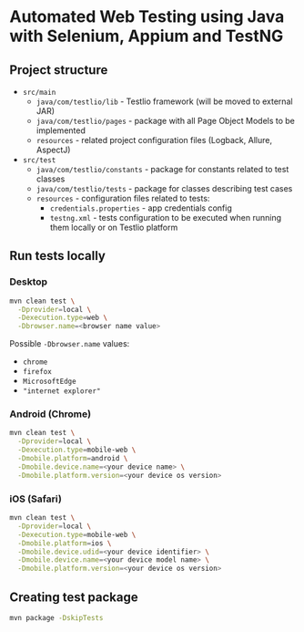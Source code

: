 # Automated Web Testing using Java with Selenium, Appium and TestNG

## Project structure
- `src/main`
  - `java/com/testlio/lib` - Testlio framework (will be moved to external JAR)
  - `java/com/testlio/pages` - package with all Page Object Models to be implemented
  - `resources` - related project configuration files (Logback, Allure, AspectJ)
- `src/test`
  - `java/com/testlio/constants` - package for constants related to test classes
  - `java/com/testlio/tests` - package for classes describing test cases
  - `resources` - configuration files related to tests:
    - `credentials.properties` - app credentials config
    - `testng.xml` -  tests configuration to be executed when running them locally or on Testlio platform

## Run tests locally

### Desktop
```bash 
mvn clean test \
  -Dprovider=local \
  -Dexecution.type=web \
  -Dbrowser.name=<browser name value>
```

Possible `-Dbrowser.name` values:
 - `chrome`
 - `firefox`
 - `MicrosoftEdge`
 - `"internet explorer"`

### Android (Chrome)
```bash 
mvn clean test \
  -Dprovider=local \
  -Dexecution.type=mobile-web \
  -Dmobile.platform=android \
  -Dmobile.device.name=<your device name> \
  -Dmobile.platform.version=<your device os version>
```

### iOS (Safari)
```bash 
mvn clean test \
  -Dprovider=local \
  -Dexecution.type=mobile-web \
  -Dmobile.platform=ios \
  -Dmobile.device.udid=<your device identifier> \
  -Dmobile.device.name=<your device model name> \
  -Dmobile.platform.version=<your device os version>
```

## Creating test package
```bash 
mvn package -DskipTests